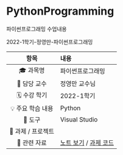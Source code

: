 # PythonProgramming
파이썬프로그래밍 수업내용

2022-1학기-정영만-파이썬프로그래밍

| 항목 | 내용 |
|:----:|:-----|
| 🎓 과목명 | 파이썬프로그래밍 |
| 🏫 담당 교수 | 정영만 교수님 |
| 🗓️ 수강 학기 | 2022-1학기 |
| 💡 주요 학습 내용 | Python |
| 🧰 도구 | Visual Studio |
| 🧩 과제 / 프로젝트 |  |
| 🔗 관련 자료 | [노트 보기](./notes/README.md) / [과제 코드](./assignments/) |
